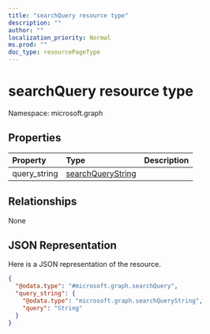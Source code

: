 ```yaml
---
title: "searchQuery resource type"
description: ""
author: ""
localization_priority: Normal
ms.prod: ""
doc_type: resourcePageType
---
```


# searchQuery resource type


Namespace: microsoft.graph



## Properties
|Property|Type|Description|
|:---|:---|:---|
|query_string|[searchQueryString](../resources/searchquerystring.md)||

## Relationships
None

## JSON Representation
Here is a JSON representation of the resource.
<!-- {
  "blockType": "resource",
  "@odata.type": "microsoft.graph.searchQuery"
}
-->
``` json
{
  "@odata.type": "#microsoft.graph.searchQuery",
  "query_string": {
    "@odata.type": "microsoft.graph.searchQueryString",
    "query": "String"
  }
}
```

